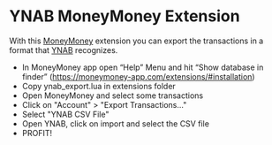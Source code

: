 # YNAB MoneyMoney Extension

With this [MoneyMoney](https://moneymoney-app.com/) extension you can export the transactions in a format that [YNAB](https://www.youneedabudget.com) recognizes.

* In MoneyMoney app open “Help” Menu and hit “Show database in finder” (https://moneymoney-app.com/extensions/#installation)
* Copy ynab_export.lua in extensions folder
* Open MoneyMoney and select some transactions
* Click on "Account" > "Export Transactions..."
* Select "YNAB CSV File"
* Open YNAB, click on import and select the CSV file
* PROFIT!